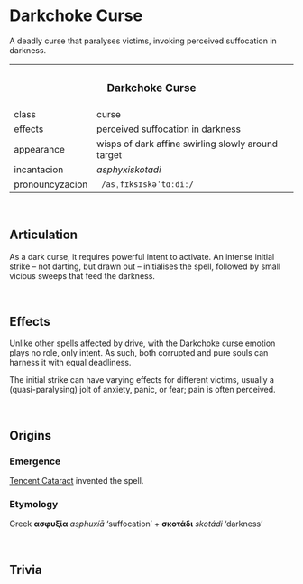 # Darkchoke Curse
<!-- #SQUARK live! feat!
| dest = affine/spells/asphyxiskotadi
| desc = A deadly curse invoking perceived suffocation in darkness
| capt = Affine Spell
| style = affine
| index = spells
| shard #INDEX / affine
-->

A deadly curse that paralyses victims, invoking perceived suffocation in darkness.


<table>
  <tr>
    <th colspan="2"> <h3> Darkchoke Curse </h3> </th>
  </tr>
  <tr>
    <td> class </td>
    <td> curse </td>
  </th>
  <tr>
    <td> effects </td>
    <td> perceived suffocation in darkness </td>
  </tr>
  <tr>
    <td> appearance </td>
    <td> wisps of dark affine swirling slowly around target </td>
  </tr>
  <tr>
    <td> incantacion </td>
    <td> <em> asphyxiskotadi </em> </td>
  </tr>
  <tr>
    <td> pronouncyzacion </td>
    <td> <code> /asˌfɪksɪskəˈtɑːdiː/ </code> </td>
  </tr>
</table>


<br>


## Articulation

As a dark curse, it requires powerful intent to activate. An intense initial strike – not darting, but drawn out – initialises the spell, followed by small vicious sweeps that feed the darkness. 


<br>


## Effects

Unlike other spells affected by drive, with the Darkchoke curse emotion plays no role, only intent. As such, both corrupted and pure souls can harness it with equal deadliness.

The initial strike can have varying effects for different victims, usually a (quasi-paralysing) jolt of anxiety, panic, or fear; pain is often perceived.


<br>


## Origins

### Emergence
[Tencent Cataract](–) invented the spell.

### Etymology
Greek **ασφυξία** *asphuxíā* ‘suffocation’ + **σκοτάδι** *skotádi* ‘darkness’


<br>


## Trivia
